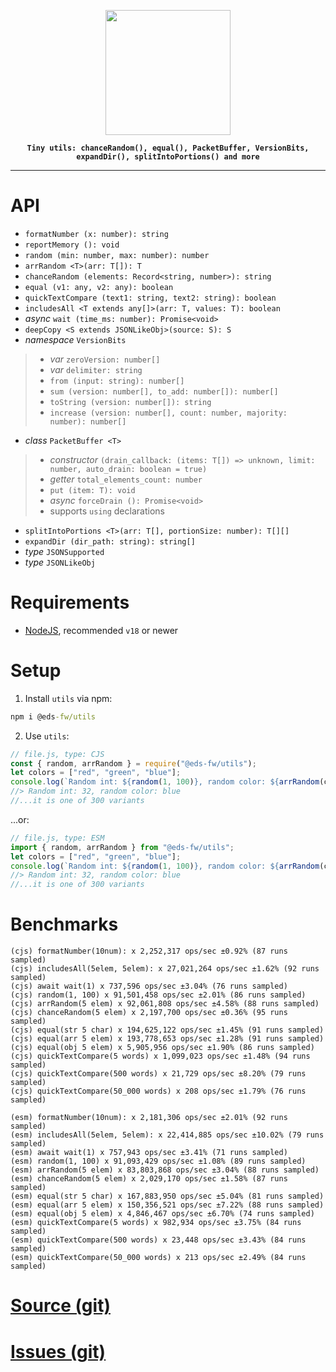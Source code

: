 <p align="center">
    <img src="https://avatars.githubusercontent.com/u/142582396?s=400&u=efba7a6a242149915b23e51923a6c3afb7fa8fcb&v=4" width="200"/>
</p>

<b align="center">
    
    Tiny utils: chanceRandom(), equal(), PacketBuffer, VersionBits, expandDir(), splitIntoPortions() and more
    
</b>
<hr>

# API
- `formatNumber (x: number): string`
- `reportMemory (): void`
- `random (min: number, max: number): number`
- `arrRandom <T>(arr: T[]): T`
- `chanceRandom (elements: Record<string, number>): string`
- `equal (v1: any, v2: any): boolean`
- `quickTextCompare (text1: string, text2: string): boolean`
- `includesAll <T extends any[]>(arr: T, values: T): boolean`
- *async* `wait (time_ms: number): Promise<void>`
- `deepCopy <S extends JSONLikeObj>(source: S): S`
- *namespace* `VersionBits`
>- *var* `zeroVersion: number[]`
>- *var* `delimiter: string`
>- `from (input: string): number[]`
>- `sum (version: number[], to_add: number[]): number[]`
>- `toString (version: number[]): string`
>- `increase (version: number[], count: number, majority: number): number[]`
- *class* `PacketBuffer <T>`
>- *constructor* `(drain_callback: (items: T[]) => unknown, limit: number, auto_drain: boolean = true)`
>- *getter* `total_elements_count: number`
>- `put (item: T): void`
>- *async* `forceDrain (): Promise<void>`
>- supports `using` declarations
- `splitIntoPortions <T>(arr: T[], portionSize: number): T[][]`
- `expandDir (dir_path: string): string[]`
- *type* `JSONSupported`
- *type* `JSONLikeObj`

# Requirements
- [NodeJS](https://nodejs.org/en), recommended `v18` or newer

# Setup
1. Install `utils` via npm:
```bat
npm i @eds-fw/utils
```

2. Use `utils`:
```js
// file.js, type: CJS
const { random, arrRandom } = require("@eds-fw/utils");
let colors = ["red", "green", "blue"];
console.log(`Random int: ${random(1, 100)}, random color: ${arrRandom(colors)}`);
//> Random int: 32, random color: blue
//...it is one of 300 variants
```
...or:
```js
// file.js, type: ESM
import { random, arrRandom } from "@eds-fw/utils";
let colors = ["red", "green", "blue"];
console.log(`Random int: ${random(1, 100)}, random color: ${arrRandom(colors)}`);
//> Random int: 32, random color: blue
//...it is one of 300 variants
```

# Benchmarks
```
(cjs) formatNumber(10num): x 2,252,317 ops/sec ±0.92% (87 runs sampled)
(cjs) includesAll(5elem, 5elem): x 27,021,264 ops/sec ±1.62% (92 runs sampled)
(cjs) await wait(1) x 737,596 ops/sec ±3.04% (76 runs sampled)
(cjs) random(1, 100) x 91,501,458 ops/sec ±2.01% (86 runs sampled)
(cjs) arrRandom(5 elem) x 92,061,808 ops/sec ±4.58% (88 runs sampled)
(cjs) chanceRandom(5 elem) x 2,197,700 ops/sec ±0.36% (95 runs sampled)
(cjs) equal(str 5 char) x 194,625,122 ops/sec ±1.45% (91 runs sampled)
(cjs) equal(arr 5 elem) x 193,778,653 ops/sec ±1.28% (91 runs sampled)
(cjs) equal(obj 5 elem) x 5,905,956 ops/sec ±1.90% (86 runs sampled)
(cjs) quickTextCompare(5 words) x 1,099,023 ops/sec ±1.48% (94 runs sampled)
(cjs) quickTextCompare(500 words) x 21,729 ops/sec ±8.20% (79 runs sampled)
(cjs) quickTextCompare(50_000 words) x 208 ops/sec ±1.79% (76 runs sampled)

(esm) formatNumber(10num): x 2,181,306 ops/sec ±2.01% (92 runs sampled)
(esm) includesAll(5elem, 5elem): x 22,414,885 ops/sec ±10.02% (79 runs sampled)
(esm) await wait(1) x 757,943 ops/sec ±3.41% (71 runs sampled)
(esm) random(1, 100) x 91,093,429 ops/sec ±1.08% (89 runs sampled)
(esm) arrRandom(5 elem) x 83,803,868 ops/sec ±3.04% (88 runs sampled)
(esm) chanceRandom(5 elem) x 2,029,170 ops/sec ±1.58% (87 runs sampled)
(esm) equal(str 5 char) x 167,883,950 ops/sec ±5.04% (81 runs sampled)
(esm) equal(arr 5 elem) x 150,356,521 ops/sec ±7.22% (88 runs sampled)
(esm) equal(obj 5 elem) x 4,846,467 ops/sec ±6.70% (74 runs sampled)
(esm) quickTextCompare(5 words) x 982,934 ops/sec ±3.75% (84 runs sampled)
(esm) quickTextCompare(500 words) x 23,448 ops/sec ±3.43% (84 runs sampled)
(esm) quickTextCompare(50_000 words) x 213 ops/sec ±2.49% (84 runs sampled)
```

# [Source (git)](https://github.com/eds-fw/utils)
# [Issues (git)](https://github.com/eds-fw/utils/issues)
